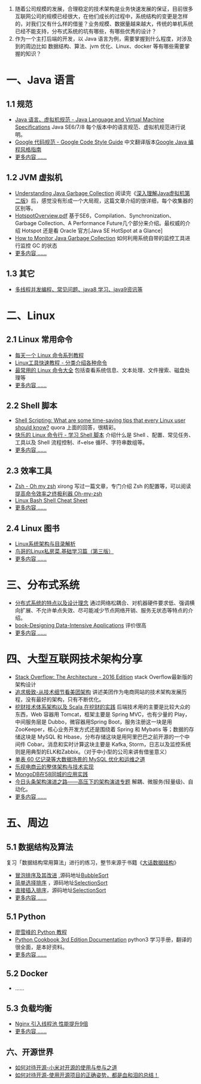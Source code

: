 
1. 随着公司规模的发展，合理稳定的技术架构是业务快速发展的保证，目前很多互联网公司的规模已经很大，在他们成长的过程中，系统结构的变更是怎样的，对我们又有什么样的借鉴？业务规模、数据量越来越大，传统的单机系统已经不能支持，分布式系统的坑有哪些，有哪些优秀的设计？
2. 作为一个主打后端的开发，以 Java 语言为例，需要掌握到什么程度，对涉及到的周边比如 数据结构、算法、jvm 优化、Linux、docker 等有哪些需要掌握的知识？

# 一、Java 语言
## 1.1 规范
- [Java 语言、虚拟机规范 - Java Language and Virtual Machine Specifications](http://docs.oracle.com/javase/specs/) Java SE6/7/8 每个版本中的语言规范、虚拟机规范进行说明。
- [Google 代码规范 - Google Code Style Guide](http://google-styleguide.googlecode.com/svn/trunk/javaguide.html) 中文翻译版本[Google Java 编程风格指南](http://www.hawstein.com/posts/google-java-style.html)
- [更多内容 …… ](readme-java.md)

## 1.2 JVM 虚拟机
- [Understanding Java Garbage Collection](http://www.cubrid.org/blog/dev-platform/understanding-java-garbage-collection/) 阅读完《[深入理解Java虚拟机第二版](https://github.com/xirong/my-java/blob/master/jvm/%E6%B7%B1%E5%85%A5%E7%90%86%E8%A7%A3java%E8%99%9A%E6%8B%9F%E6%9C%BA%E7%AC%94%E8%AE%B0.xmind)》后，感觉没有形成一个大局观，这篇文章介绍的很详细，每个收集器的区别等。
- [HotspotOverview.pdf](https://www.cs.princeton.edu/picasso/mats/HotspotOverview.pdf) 基于SE6，Compilation、Synchronization、Garbage Collection、A Performance Future几个部分来介绍。最权威的介绍 Hotspot 还是看 Oracle 官方[Java SE HotSpot at a Glance]
- [How to Monitor Java Garbage Collection](http://www.cubrid.org/blog/dev-platform/how-to-monitor-java-garbage-collection/) 如何利用系统自带的监控工具进行监控 GC 的状态
- [更多内容 …… ](readme-java.md)

## 1.3 其它
- [多线程并发编程、常见问题、java8 学习、java9资讯等](readme-java.md)

# 二、Linux
## 2.1 Linux 常用命令
- [每天一个 Linux 命令系列教程](http://www.cnblogs.com/peida/archive/2012/12/05/2803591.html)
- [Linux工具快速教程 - 分类介绍各种命令](http://linuxtools-rst.readthedocs.org/zh_CN/latest/index.html)
- [最常用的 Linux 命令大全](http://codecloud.net/linux-commond-461.html) 包括查看系统信息、文本处理、文件搜索、磁盘处理等
- [更多内容 …… ](readme-linux.md)

## 2.2 Shell 脚本
- [Shell Scripting: What are some time-saving tips that every Linux user should know?](https://www.quora.com/Shell-Scripting/What-are-some-time-saving-tips-that-every-Linux-user-should-know) quora 上面的回答，很精彩。
- [快乐的 Linux 命令行 - 学习 Shell 脚本](http://billie66.github.io/TLCL/book/zh/) 介绍什么是 Shell 、配置、常见任务、工具以及 Shell 流程控制、if~else 循环、字符串数组等。
- [更多内容 …… ](readme-linux.md)

## 2.3 效率工具
- [Zsh - Oh my zsh](http://ohmyz.sh/) xirong 写过一篇文章，专门介绍 Zsh 的配置等，可以阅读[提高命令效率之终极利器 Oh-my-zsh](http://www.ixirong.com/2015/04/27/strong-bash-use-oh-my-zsh/)
- [Linux Bash Shell Cheat Sheet](http://cli.learncodethehardway.org/bash_cheat_sheet.pdf)
- [更多内容 …… ](readme-linux.md)


## 2.4 Linux 图书
- [Linux系统架构与目录解析](http://book.douban.com/subject/3592797/)
- [鸟哥的Linux私房菜.基础学习篇（第三版）](http://book.douban.com/subject/4889838/)
- [更多内容 …… ](readme-linux.md)

# 三、分布式系统

- [分布式系统的特点以及设计理念](http://www.infoq.com/cn/articles/features-and-design-concept-of-distributed-system) 通过网络松耦合、对机器硬件要求低、强调横向扩展、不允许单点失效、尽可能减少节点网络开销、服务无状态等特点的介绍。
- [book-Designing Data-Intensive Applications](http://dataintensive.net/) 评价很高
- [更多内容 …… ](readme-arch.md)

# 四、大型互联网技术架构分享
- [Stack Overflow: The Architecture - 2016 Edition](http://nickcraver.com/blog/2016/02/17/stack-overflow-the-architecture-2016-edition/) stack Overflow最新版的架构设计
- [追求极致-从技术细节看美团架构](http://mp.weixin.qq.com/s?__biz=MjM5MDE0Mjc4MA==&mid=402465951&idx=1&sn=c76193b13b506d2c631bac8840a0f5b6&scene=1&srcid=012731CIWuUoX1w8bGv2THHJ#rd) 讲述美团作为电商网站的技术架构发展历程，没有最好的架构，只有不断优化。
- [挖财技术体系架构以及 Scala 在挖财的实践](http://www.infoq.com/cn/articles/scala-architecture-wacai) 后端技术用的主要是比较大众的东西，Web 容器用 Tomcat，框架主要是 Spring MVC，也有少量的 Play，中间服务层是 Dubbo，微容器用Spring Boot，服务注册这一块是用 ZooKeeper，核心业务开发方式还是围绕着 Spring 和 Mybatis 等；数据的存储这块是 MySQL 和 Hbase，分布存储这块是用阿里巴巴之前开源的一个中间件 Cobar。消息和实时计算这块主要是 Kafka, Storm，日志以及监控系统则是用典型的ELK和Zabbix。（对于中小型的公司来讲有借鉴意义）
- [单表 60 亿记录等大数据场景的 MySQL 优化和运维之道](http://mp.weixin.qq.com/s?__biz=MzAwMDU1MTE1OQ==&mid=209403337&idx=1&sn=f99429e24e8c591111a355e072f93e05)
- [乐视电商云的整体架构与技术实现](http://mp.weixin.qq.com/s?__biz=MzA4Nzg5Nzc5OA==&mid=403162298&idx=1&sn=e1ccd26c4bd5619d30ad11d90a0cbc20&scene=1&srcid=0408CPAdONg0R3njhuaBvK7k&from=groupmessage&isappinstalled=0#wechat_redirect)
- [MongoDB在58同城的应用实践](http://mp.weixin.qq.com/s?__biz=MzA3NDc2Mjg3Nw==&mid=2651130062&idx=1&sn=160863b535d01d70a7429b0829516bc6&scene=1&srcid=04201IL48lDHoeaadoUT5mIG#rd)
- [今日头条架构演进之路——高压下的架构演进专题](http://mp.weixin.qq.com/s?__biz=MzAwMDU1MTE1OQ==&mid=2653547520&idx=1&sn=f303a6250eb68775e9b6dbbdea6b9f06) 解耦、微服务(轻量级)、自动化。
- [更多内容 …… ](readme-arch.md)

# 五、周边

## 5.1 数据结构及算法
复习「数据结构常用算法」进行的练习，整节来源于书籍《[大话数据结构](http://book.douban.com/subject/6424904/)》
- [冒泡排序及其改进](http://www.ixirong.com/2015/07/16/sort-algorithm-bubblesort/) ,源码地址[BubbleSort](sort-algorithm/BubbleSort.java)
- [简单选择排序](http://www.ixirong.com/2015/07/19/sort-algorithm-selectionsort/) ，源码地址[SelectionSort](sort-algorithm/SelectionSort.java)
- [直接插入排序](http://www.ixirong.com/2015/07/19/sort-algorithem-insertsort/)，源码地址[SelectionSort](sort-algorithm/SelectionSort.java)
- [更多内容 …… ](readme-algorithm.md)

## 5.1 Python
- [廖雪峰的 Python 教程](http://www.liaoxuefeng.com/wiki/0014316089557264a6b348958f449949df42a6d3a2e542c000)
- [Python Cookbook 3rd Edition Documentation](http://python3-cookbook.readthedocs.org/zh_CN/latest/index.html) python3 学习手册，翻译的很全面，是本好资料。
- [更多内容 …… ](readme-python.md)

## 5.2 Docker
- ……

## 5.3 负载均衡
- [Nginx 引入线程池 性能提升9倍](https://yq.aliyun.com/articles/26635?&utm_campaign=sys&utm_medium=market&utm_source=edm_email&msctype=email&mscmsgid=117816050400243403&)
- [更多内容 …… ](readme-nginx.md)

## 六、开源世界
- [如何对待开源-小米对开源的使用与参与之道](http://www.infoq.com/cn/presentations/the-xiaomi-participation-of-open-source-use)
- [如何对待开源-使用开源项目的正确姿势，都是血和泪的总结！](https://yq.aliyun.com/articles/6042?do=login)
